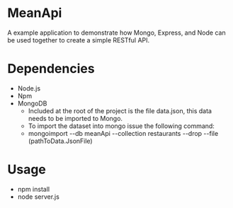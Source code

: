 # MeanApi
A example application to demonstrate how Mongo, Express, and Node can be used together to create a simple RESTful API.  

# Dependencies
* Node.js  
* Npm  
* MongoDB 
  * Included at the root of the project is the file data.json, this data needs to be imported to Mongo.
  * To import the dataset into mongo issue the following command:
   * mongoimport --db meanApi --collection restaurants --drop --file (pathToData.JsonFile)

# Usage
* npm install  
* node server.js  
